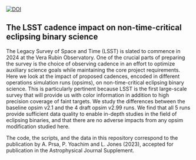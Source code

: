 [![DOI](https://zenodo.org/badge/644575475.svg)](https://zenodo.org/badge/latestdoi/644575475)

## The LSST cadence impact on non-time-critical eclipsing binary science

The Legacy Survey of Space and Time (LSST) is slated to commence in 2024 at the Vera Rubin Observatory. One of the crucial parts of preparing the survey is the choice of observing cadence in an effort to optimize auxiliary science goals while maintaining the core project requirements. Here we look at the impact of proposed cadences, encoded in different operations simulation runs (opsims), on non-time-critical eclipsing binary science. This is particularly pertinent because LSST is the first large-scale survey that will provide us with color information in addition to high precision coverage of faint targets. We study the differences between the baseline opsim v2.1 and the 4 draft opsim v2.99 runs. We find that all 5 runs provide sufficient data quality to enable in-depth studies in the field of eclipsing binaries, and that there are no adverse impacts from any opsim modification studied here.

The code, the scripts, and the data in this repository correspond to the publication by A. Prsa, P. Yoachim and L. Jones (2023), accepted for publication in the Astrophysical Journal Supplement.
